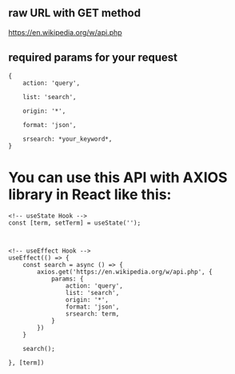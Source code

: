 ## raw URL with GET method

https://en.wikipedia.org/w/api.php

## required params for your request

    {
        action: 'query', 

        list: 'search',

        origin: '*',

        format: 'json',

        srsearch: *your_keyword*,
    }



# You can use this API with AXIOS library in React like this: 


    <!-- useState Hook -->
    const [term, setTerm] = useState('');



    <!-- useEffect Hook -->
    useEffect(() => {
        const search = async () => {
            axios.get('https://en.wikipedia.org/w/api.php', {
                params: {
                    action: 'query',
                    list: 'search',
                    origin: '*',
                    format: 'json',
                    srsearch: term,
                }
            })
        }

        search();

    }, [term])
